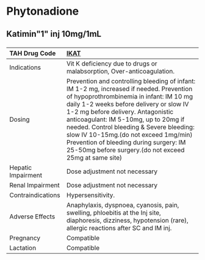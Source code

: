 # Phytonadione

## Katimin"1" inj 10mg/1mL

##### 

| TAH Drug Code      | [IKAT](https://www.tahsda.org.tw/drugs/hissearch.php?drug_code=IKAT)                                                                                                                                                                                                                                                                                                                                                                                |
|:-------------------|:----------------------------------------------------------------------------------------------------------------------------------------------------------------------------------------------------------------------------------------------------------------------------------------------------------------------------------------------------------------------------------------------------------------------------------------------------|
| Indications        | Vit K deficiency due to drugs or malabsorption, Over-anticoagulation.                                                                                                                                                                                                                                                                                                                                                                               |
| Dosing             | Prevention and controlling bleeding of infant: IM 1-2 mg, increased if needed. Prevention of hypoprothrombinemia in infant: IM 10 mg daily 1-2 weeks before delivery or slow IV 1-2 mg before delivery. Antagonistic anticoagulant: IM 5-10mg, up to 20mg if needed. Control bleeding & Severe bleeding: slow IV 10-15mg.(do not exceed 1mg/min) Prevention of bleeding during surgery: IM 25-50mg before surgery.(do not exceed 25mg at same site) |
| Hepatic Impairment | Dose adjustment not necessary                                                                                                                                                                                                                                                                                                                                                                                                                       |
| Renal Impairment   | Dose adjustment not necessary                                                                                                                                                                                                                                                                                                                                                                                                                       |
| Contraindications  | Hypersensitivity.                                                                                                                                                                                                                                                                                                                                                                                                                                   |
| Adverse Effects    | Anaphylaxis, dyspnoea, cyanosis, pain, swelling, phloebitis at the Inj site, diaphoresis, dizziness, hypotension (rare), allergic reactions after SC and IM inj.                                                                                                                                                                                                                                                                                    |
| Pregnancy          | Compatible                                                                                                                                                                                                                                                                                                                                                                                                                                          |
| Lactation          | Compatible                                                                                                                                                                                                                                                                                                                                                                                                                                          |

